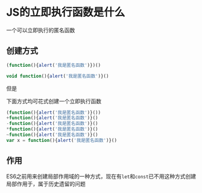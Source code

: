# JS的立即执行函数是什么

一个可以立即执行的匿名函数


## 创建方式

```javascript
(function(){alert('我是匿名函数')})()

void function(){alert('我是匿名函数')}()
```

但是

下面方式均可花式创建一个立即执行函数

```javascript
(function(){alert('我是匿名函数')}())
+function(){alert('我是匿名函数')}()
-function(){alert('我是匿名函数')}()
*function(){alert('我是匿名函数')}()
~function(){alert('我是匿名函数')}()
var x = function(){alert('我是匿名函数')}()
```


## 作用

ES6之前用来创建局部作用域的一种方式，现在有`let`和`const`已不用这种方式创建局部作用于，属于历史遗留的问题
